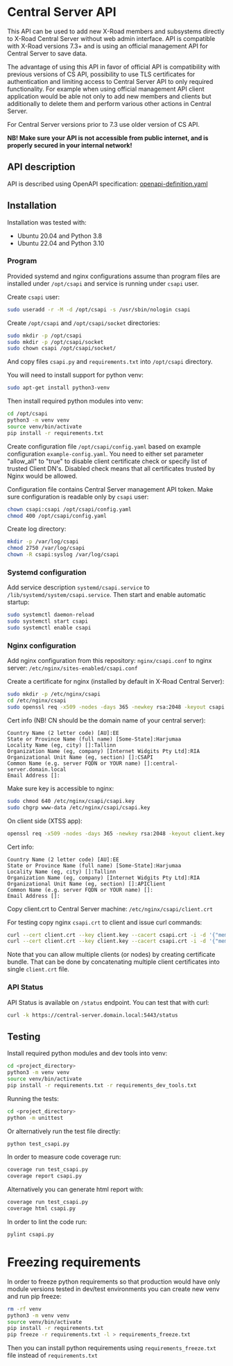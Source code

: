 # Central Server API

This API can be used to add new X-Road members and subsystems directly to X-Road Central Server without web admin interface. API is compatible with X-Road versions 7.3+ and is using an official management API for Central Server to save data.

The advantage of using this API in favor of official API is compatibility with previous versions of CS API, possibility to use TLS certificates for authentication and limiting access to Central Server API to only required functionality. For example when using official management API client application would be able not only to add new members and clients but additionally to delete them and perform various other actions in Central Server.

For Central Server versions prior to 7.3 use older version of CS API.

**NB! Make sure your API is not accessible from public internet, and is properly secured in your internal network!**

## API description

API is described using OpenAPI specification: [openapi-definition.yaml](openapi-definition.yaml)

## Installation

Installation was tested with:
 * Ubuntu 20.04 and Python 3.8
 * Ubuntu 22.04 and Python 3.10

### Program

Provided systemd and nginx configurations assume than program files are installed under `/opt/csapi` and service is running under `csapi` user.

Create `csapi` user:
```bash
sudo useradd -r -M -d /opt/csapi -s /usr/sbin/nologin csapi
```

Create `/opt/csapi` and `/opt/csapi/socket` directories:
```bash
sudo mkdir -p /opt/csapi
sudo mkdir -p /opt/csapi/socket
sudo chown csapi /opt/csapi/socket/
```

And copy files `csapi.py` and `requirements.txt` into `/opt/csapi` directory.

You will need to install support for python venv:
```bash
sudo apt-get install python3-venv
```

Then install required python modules into venv:
```bash
cd /opt/csapi
python3 -m venv venv
source venv/bin/activate
pip install -r requirements.txt
```

Create configuration file `/opt/csapi/config.yaml` based on example configuration `example-config.yaml`. You need to either set parameter "allow_all" to "true" to disable client certificate check or specify list of trusted Client DN's. Disabled check means that all certificates trusted by Nginx would be allowed.

Configuration file contains Central Server management API token. Make sure configuration is readable only by `csapi` user:
```bash
chown csapi:csapi /opt/csapi/config.yaml
chmod 400 /opt/csapi/config.yaml
```

Create log directory:
```bash
mkdir -p /var/log/csapi
chmod 2750 /var/log/csapi
chown -R csapi:syslog /var/log/csapi
```

### Systemd configuration

Add service description `systemd/csapi.service` to `/lib/systemd/system/csapi.service`. Then start and enable automatic startup:
```bash
sudo systemctl daemon-reload
sudo systemctl start csapi
sudo systemctl enable csapi
```

### Nginx configuration

Add nginx configuration from this repository: `nginx/csapi.conf` to nginx server: `/etc/nginx/sites-enabled/csapi.conf`

Create a certificate for nginx (installed by default in X-Road Central Server):
```bash
sudo mkdir -p /etc/nginx/csapi
cd /etc/nginx/csapi
sudo openssl req -x509 -nodes -days 365 -newkey rsa:2048 -keyout csapi.key -out csapi.crt
```

Cert info (NB! CN should be the domain name of your central server):
```
Country Name (2 letter code) [AU]:EE
State or Province Name (full name) [Some-State]:Harjumaa
Locality Name (eg, city) []:Tallinn
Organization Name (eg, company) [Internet Widgits Pty Ltd]:RIA
Organizational Unit Name (eg, section) []:CSAPI
Common Name (e.g. server FQDN or YOUR name) []:central-server.domain.local
Email Address []:
```

Make sure key is accessible to nginx:
```bash
sudo chmod 640 /etc/nginx/csapi/csapi.key
sudo chgrp www-data /etc/nginx/csapi/csapi.key
```

On client side (XTSS app):
```bash
openssl req -x509 -nodes -days 365 -newkey rsa:2048 -keyout client.key -out client.crt 
```

Cert info:
```
Country Name (2 letter code) [AU]:EE
State or Province Name (full name) [Some-State]:Harjumaa
Locality Name (eg, city) []:Tallinn
Organization Name (eg, company) [Internet Widgits Pty Ltd]:RIA
Organizational Unit Name (eg, section) []:APIClient
Common Name (e.g. server FQDN or YOUR name) []:
Email Address []:
```

Copy client.crt to Central Server machine: `/etc/nginx/csapi/client.crt`

For testing copy nginx `csapi.crt` to client and issue curl commands:
```bash
curl --cert client.crt --key client.key --cacert csapi.crt -i -d '{"member_class": "GOVXXX", "member_code": "XX000003", "member_name": "XX Test 3"}' -X POST https://central-server.domain.local:5443/member
curl --cert client.crt --key client.key --cacert csapi.crt -i -d '{"member_class": "GOVXXX", "member_code": "XX000003", "subsystem_code": "SystemXX"}' -X POST https://central-server.domain.local:5443/subsystem
```

Note that you can allow multiple clients (or nodes) by creating certificate bundle. That can be done by concatenating multiple client certificates into single `client.crt` file.

### API Status
API Status is available on `/status` endpoint. You can test that with curl:
```bash
curl -k https://central-server.domain.local:5443/status
```

## Testing

Install required python modules and dev tools into venv:
```bash
cd <project_directory>
python3 -m venv venv
source venv/bin/activate
pip install -r requirements.txt -r requirements_dev_tools.txt
```

Running the tests:
```bash
cd <project_directory>
python -m unittest
```

Or alternatively run the test file directly:
```bash
python test_csapi.py
```

In order to measure code coverage run:
```bash
coverage run test_csapi.py
coverage report csapi.py
```

Alternatively you can generate html report with:
```bash
coverage run test_csapi.py
coverage html csapi.py
```

In order to lint the code run:
```bash
pylint csapi.py
```

# Freezing requirements

In order to freeze python requirements so that production would have only module versions tested in dev/test environments you can create new venv and run pip freeze:
```bash
rm -rf venv
python3 -m venv venv
source venv/bin/activate
pip install -r requirements.txt
pip freeze -r requirements.txt -l > requirements_freeze.txt
```

Then you can install python requirements using `requirements_freeze.txt` file instead of `requirements.txt`
